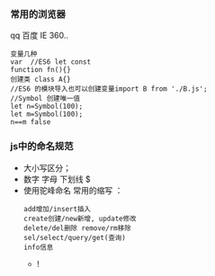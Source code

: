 ### 常用的浏览器
qq 百度 IE 360..
```
变量几种
var  //ES6 let const 
function fn(){}
创建类 class A{}
//ES6 的模块导入也可以创建变量import B from './B.js';
//Symbol 创建唯一值 
let n=Symbol(100);
let m=Symbol(100);
n==m false
```

### js中的命名规范
- 大小写区分；
- 数字 字母 下划线 $
- 使用驼峰命名 
  常用的缩写 ：
  ```
  add增加/insert插入 
  create创建/new新增, update修改
  delete/del删除 remove/rm移除
  sel/select/query/get(查询)
  info信息
  ```
  + !

